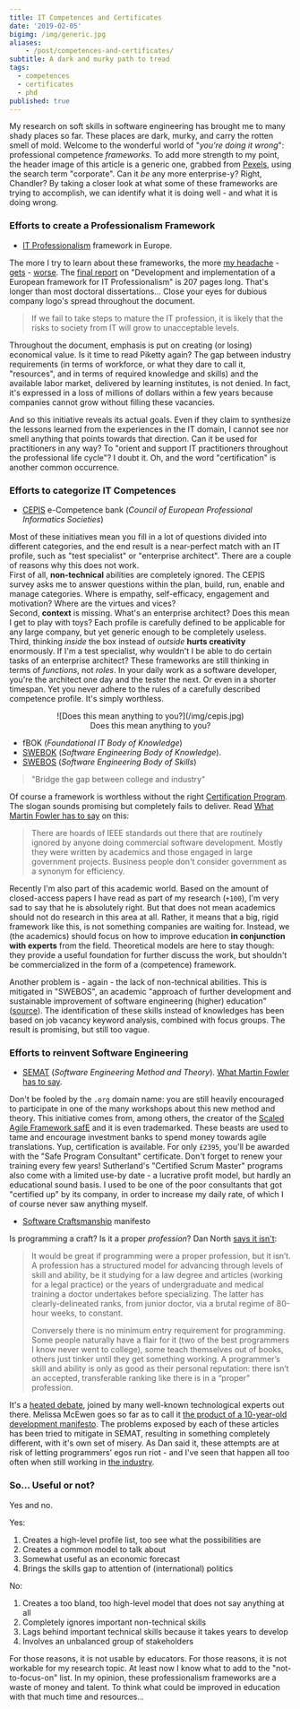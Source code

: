 ```yaml
---
title: IT Competences and Certificates
date: '2019-02-05'
bigimg: /img/generic.jpg
aliases:
    - /post/competences-and-certificates/
subtitle: A dark and murky path to tread
tags:
  - competences
  - certificates
  - phd
published: true
---
```


My research on soft skills in software engineering has brought me to many shady places so far. These places are dark, murky, and carry the rotten smell of mold. Welcome to the wonderful world of "_you're doing it wrong_": professional competence *frameworks*. To add more strength to my point, the header image of this article is a generic one, grabbed from [Pexels](https://pexels.com), using the search term "corporate". Can it _be_ any more enterprise-y? Right, Chandler? By taking a closer look at what some of these frameworks are trying to accomplish, we can identify what it is doing well - and what it is doing wrong.

### Efforts to create a Professionalism Framework

* [IT Professionalism](http://ictprofessionalism.eu/the-it-professionalism-framework/) framework in Europe.

The more I try to learn about these frameworks, the more [my headache](https://ec.europa.eu/ploteus/content/descriptors-page) - [gets](http://www.ecvet-toolkit.eu) - [worse](http://www.ecompetences.eu). The [final report](http://ictprofessionalism.eu/wp-content/uploads/Final-report_EASME_COSME-5.pdf) on "Development and implementation of a European framework for IT Professionalism" is 207 pages long. That's longer than most doctoral dissertations... Close your eyes for dubious company logo's spread throughout the document. 

> If we fail to take steps to mature the IT profession, it is likely that the risks to society from IT will grow to unacceptable levels.

Throughout the document, emphasis is put on creating (or losing) economical value. Is it time to read Piketty again? The gap between industry requirements (in terms of workforce, or what they dare to call it, "resources", and in terms of required knowledge and skills) and the available labor market, delivered by learning institutes, is not denied. In fact, it's expressed in a loss of millions of dollars within a few years because companies cannot grow without filling these vacancies. 

And so this initiative reveals its actual goals. Even if they claim to synthesize the lessons learned from the experiences in the IT domain, I cannot see nor smell anything that points towards that direction. Can it be used for practitioners in any way? To "orient and support IT practitioners throughout the professional life cycle"? I doubt it. Oh, and the word "certification" is another common occurrence. 

### Efforts to categorize IT Competences

* [CEPIS](https://cepisecompetencebenchmark.org/) e-Competence bank (_Council of European Professional Informatics Societies_)

Most of these initiatives mean you fill in a lot of questions divided into different categories, and the end result is a near-perfect match with an IT profile, such as "test specialist" or "enterprise architect". There are a couple of reasons why this does not work. <br/>
First of all, **non-technical** abilities are completely ignored. The CEPIS survey asks me to answer questions within the plan, build, run, enable and manage categories. Where is empathy, self-efficacy, engagement and motivation? Where are the virtues and vices? <br/>
Second, **context** is missing. What's an enterprise architect? Does this mean I get to play with toys? Each profile is carefully defined to be applicable for any large company, but yet generic enough to be completely useless. <br/>
Third, thinking _inside_ the box instead of _outside_ **hurts creativity** enormously. If I'm a test specialist, why wouldn't I be able to do certain tasks of an enterprise architect? These frameworks are still thinking in terms of _functions_, not _roles_. In your daily work as a software developer, you're the architect one day and the tester the next. Or even in a shorter timespan. Yet you never adhere to the rules of a carefully described competence profile. It's simply worthless. 

<center>
![Does this mean anything to you?](/img/cepis.jpg)<br/>
Does this mean anything to you?
</center>

* fBOK (_Foundational IT Body of Knowledge_)
* [SWEBOK](https://www.computer.org/web/swebok) (_Software Engineering Body of Knowledge_). 
* [SWEBOS](https://online-journals.org/index.php/i-jep/article/view/4047) (_Software Engineering Body of Skills_)

> "Bridge the gap between college and industry"

Of course a framework is worthless without the right [Certification Program](https://www.computer.org/web/education/swebok-certificate-program). The slogan sounds promising but completely fails to deliver. Read [What Martin Fowler has to say](https://martinfowler.com/bliki/Swebok.html) on this:

> There are hoards of IEEE standards out there that are routinely ignored by anyone doing commercial software development. Mostly they were written by academics and those engaged in large government projects. Business people don't consider government as a synonym for efficiency.

Recently I'm also part of this academic world. Based on the amount of closed-access papers I have read as part of my research (`+100`), I'm very sad to say that he is absolutely right. But that does not mean academics should not do research in this area at all. Rather, it means that a big, rigid framework like this, is not something companies are waiting for. Instead, we (the academics) should focus on how to improve education **in conjunction with experts** from the field. Theoretical models are here to stay though: they provide a useful foundation for further discuss the work, but shouldn't be commercialized in the form of a (competence) framework.

Another problem is - again - the lack of non-technical abilities. This is mitigated in "SWEBOS", an academic "approach of further development and sustainable improvement of software engineering (higher) education" ([source](https://www.evelinprojekt.de/en/)). The identification of these skills instead of knowledges has been based on job vacancy keyword analysis, combined with focus groups. The result is promising, but still too vague.

### Efforts to reinvent Software Engineering

* [SEMAT](http://semat.org) (_Software Engineering Method and Theory_). [What Martin Fowler has to say](https://martinfowler.com/bliki/Semat.html).

Don't be fooled by the `.org` domain name: you are still heavily encouraged to participate in one of the many workshops about this new method and theory. This initiative comes from, among others, the creator of the [Scaled Agile Framework safE](https://www.ivarjacobson.com/scaled-agile-framework) and it is even trademarked. These beasts are used to tame and encourage investment banks to spend money towards agile translations. Yup, certification is available. For only `£2395`, you'll be awarded with the "Safe Program Consultant" certificate. Don't forget to renew your training every few years! Sutherland's "Certified Scrum Master" programs also come with a limited use-by date - a lucrative profit model, but hardly an educational sound basis. I used to be one of the poor consultants that got "certified up" by its company, in order to increase my daily rate, of which I of course never saw anything myself. 

* [Software Craftsmanship](http://manifesto.softwarecraftsmanship.org) manifesto

Is programming a craft? Is it a proper _profession_? Dan North [says it isn't](https://dannorth.net/2011/01/11/programming-is-not-a-craft/):

> It would be great if programming were a proper profession, but it isn’t. A profession has a structured model for advancing through levels of skill and ability, be it studying for a law degree and articles (working for a legal practice) or the years of undergraduate and medical training a doctor undertakes before specializing. The latter has clearly-delineated ranks, from junior doctor, via a brutal regime of 80-hour weeks, to constant.
> 
> Conversely there is no minimum entry requirement for programming. Some people naturally have a flair for it (two of the best programmers I know never went to college), some teach themselves out of books, others just tinker until they get something working. A programmer’s skill and ability is only as good as their personal reputation: there isn’t an accepted, transferable ranking like there is in a “proper” profession.

It's a [heated debate](https://lizkeogh.com/2011/01/14/why-i-didnt-sign-the-software-craftsmanship-manifesto/), joined by many well-known technological experts out there. Melissa McEwen goes so far as to call it [the product of a 10-year-old development manifesto](https://qz.com/work/1371151/what-happened-to-software-craftsmanship/). The problems exposed by each of these articles has been tried to mitigate in SEMAT, resulting in something completely different, with it's own set of misery. As Dan said it, these attempts are at risk of letting programmers’ egos run riot - and I've seen that happen all too often when still working in [the industry](/post/a-decade-in-the-industry/).

### So... Useful or not?

Yes and no. 

Yes:

1. Creates a high-level profile list, too see what the possibilities are
2. Creates a common model to talk about
3. Somewhat useful as an economic forecast
4. Brings the skills gap to attention of (international) politics

No:

1. Creates a too bland, too high-level model that does not say anything at all
2. Completely ignores important non-technical skills
3. Lags behind important technical skills because it takes years to develop
4. Involves an unbalanced group of stakeholders

For those reasons, it is not usable by educators. For those reasons, it is not workable for my research topic. At least now I know what to add to the "not-to-focus-on" list. In my opinion, these professionalism frameworks are a waste of money and talent. To think what could be improved in education with that much time and resources... 